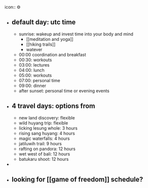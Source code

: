 icon:: ⚙️

- ## default day: utc time
	- sunrise: wakeup and invest time into your body and mind
		- [[meditation and yoga]]
		- [[hiking trails]]
		- watever
	- 00:00 coordination and breakfast
	- 00:30: workouts
	- 03:00: lectures
	- 04:00: lunch
	- 05:00: workouts
	- 07:00: personal time
	- 09:00: dinner
	- after sunset: personal time or evening events
- ## 4 travel days: options from
	- new land discovery: flexible
	- wild huyang trip: flexible
	- licking lesung whole: 3 hours
	- rising sang huyang: 4 hours
	- magic waterfalls: 4 hours
	- jatiluwih trail: 9 hours
	- rafting on pandora: 12 hours
	- wet west of bali: 12 hours
	- batukaru shoot: 12 hours
-
- ## looking for [[game of freedom]] schedule?